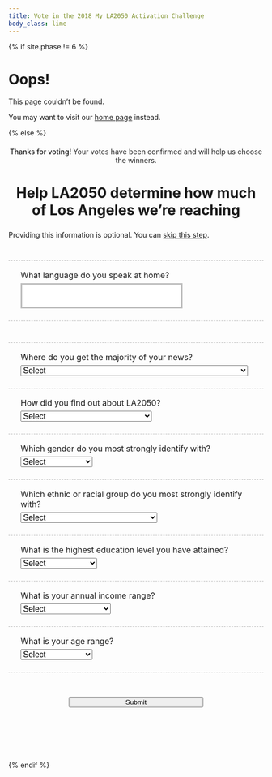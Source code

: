 ```yaml
---
title: Vote in the 2018 My LA2050 Activation Challenge
body_class: lime
---
```


{% if site.phase != 6 %}

# Oops!

<div class="introduction" markdown="1">
This page couldn’t be found.

You may want to visit our [home page](/) instead.
</div>

{% else %}

<div class="introduction" markdown="1">

<h2 style="max-width: none; text-align: center; font-size: inherit; color: var(--secondary-color); font-weight: 500;">Thanks for voting! <span style="font-weight: normal; color: rgb(41, 41, 41); /* @midnight */">Your votes have been confirmed and will help us choose the winners.</span></h2>

<h2 style="text-align: center; margin-left: auto; margin-right: auto; max-width: 20em; font-size: 2em;">Help LA2050 determine how much of Los Angeles we’re reaching</h2>
<p style="font-size: inherit;"><small style="font-size: inherit;">Providing this information is optional. You can <a href="/vote/confirmation/">skip this step</a>.</small></p>

</div>

<form name="vote_survey" action="/vote/confirmation/" method="post" data-netlify="true">

  <p>
    <label>
      What language do you speak at home?<br />
      <input type="text" name="language" placeholder="" />
    </label>
  </p>
  <script>
  (function() {
    //var languages = "हिन्दी, 中文, Français, 한국어, Deutsche, English, Español, ไทย, 日本語, فارسی, Tiếng Việt, ລາວ, Samala, עִברִית, አማርኛ, 中文".split(', ')
    var languages = "हिन्दी, 日本語, English, Español, ไทย".split(', ')

    languages.sort(function(a, b) {
      var random = Math.floor(Math.random() * languages.length) + 1;
      if (random > (languages.length / 2)) return 1;
      else if (random < (languages.length / 2)) return -1;
      return 0;
    })
    document.querySelector('input[name="language"]').placeholder = languages.join(', ')
  })();
  </script>

  <p>
    <label>
      Where do you get the majority of your news?<br />
      <select name="news_source">
        <option value="">Select</option>
        <option value="">-----------------</option>
        <option>Traditional print newspapers and magazines (e.g. LA Times)</option>
        <option>Traditional online media outlets (e.g. CNN)</option>
        <option>Online-only media outlets</option>
        <option>Social media platforms</option>
        <option>Online blogs/forums</option>
        <option>Television</option>
        <option>Radio</option>
        <option>Information shared by friends or family</option>
        <option>Community groups or organizations</option>
        <option>I’d rather not say</option>
      </select>
    </label>
  </p>

  <p>
    <label>
      How did you find out about LA2050?<br />
      <select name="how_you_found_la2050">
        <option value="">Select</option>
        <option value="">-----------------</option>
        <option>LA2050 Newsletter</option>
        <option>Community group or organization</option>
        <option>Friends or family</option>
        <option>Professional network</option>
        <option>Social media</option>
        <option>News outlet</option>
        <option>Advertisements</option>
        <option>Other</option>
        <option>I’d rather not say</option>
      </select>
    </label>
  </p>

  <p>
    <label>
      Which gender do you most strongly identify with?<br />
      <select name="gender">
        <option value="">Select</option>
        <option value="">-----------------</option>
        <option>Male</option>
        <option>Female</option>
        <option>Other</option>
        <option>I’d rather not say</option>
      </select>
    </label>
  </p>

  <p>
    <label>
      Which ethnic or racial group do you most strongly identify with?<br />
      <select name="race">
        <option value="">Select</option>
        <option value="">-----------------</option>
        <option>Native American or Alaskan Native</option>
        <option>Asian</option>
        <option>Black or African-American</option>
        <option>Hispanic or Latino</option>
        <option>Middle Eastern or North African</option>
        <option>Native Hawaiian or Pacific Islander</option>
        <option>White</option>
        <option>Other</option>
        <option>I’d rather not say</option>
      </select>
    </label>
  </p>

  <p>
    <label>
      What is the highest education level you have attained?<br />
      <select name="education">
        <option value="">Select</option>
        <option value="">-----------------</option>
        <option>Grade school</option>
        <option>High school</option>
        <option>Associates</option>
        <option>Bachelors</option>
        <option>Advanced Degree</option>
        <option>I’d rather not say</option>
      </select>
    </label>
  </p>

  <p>
    <label name="income">
      What is your annual income range?<br />
      <select name="income">
        <option value="">Select</option>
        <option value="">-----------------</option>
        <option>Less than $25,000</option>
        <option>$25,000 to $34,999</option>
        <option>$35,000 to $49,999</option>
        <option>$50,000 to $74,999</option>
        <option>$75,000 to $99,999</option>
        <option>$100,000 to $149,999</option>
        <option>$150,000 to $199,999</option>
        <option>$200,000 or more</option>
        <option>I’d rather not say</option>
      </select>
    </label>
  </p>

  <p>
    <label>
      What is your age range?<br />
      <select name="age">
        <option value="">Select</option>
        <option value="">-----------------</option>
        <option>14-17</option>
        <option>18-25</option>
        <option>26-34</option>
        <option>35-44</option>
        <option>45-54</option>
        <option>55-64</option>
        <option>65 and up</option>
        <option>I’d rather not say</option>
      </select>
    </label>
  </p>

  <p class="action">
    <button type="submit">Submit</button>
  </p>
</form>

<style>
.promotion {
  display: none;
}
.introduction {
  margin-bottom: 0;
}
form {
  margin-top: 3em;
  text-align: left;
  margin-left: auto;
  margin-right: auto;
  max-width: 40em;
  margin-bottom: 7.5em;
}
form p {
  text-align: left;
  /*margin-top: 1.5em;*/
  font-size: 1rem !important;
}
form p,
form p.action {
  margin-top: 1.5em;
  padding-top: 1.125em;
  border-top: 1px dashed rgba(141, 208, 59, 1); /* @lime */
  border-top: 1px dashed rgba(0, 0, 0, 0.25);
}
@media (min-width: 30em) {
  form p,
  form p.action {
    padding-left: 1.5em;
    padding-right: 1.5em;
  }
}
/*form p:first-child,
form p.action {
  border-top: 0.1875em solid rgba(0, 0, 0, 0.1);
}*/
form p.action {
  padding-top: 3em;
  text-align: center;
}
form input[type="text"],
form select {
  margin-top: 0.375em;
  font-size: inherit;
  max-width: 100%;
}
form button {
  width: 100%;
  max-width: 20em;
}
form input[type="text"],
form input[type="number"] {
  font-family: inherit;
  font-size: inherit;
  line-height: inherit;
  font-weight: 600;
  padding: 0.75em;
  border-radius: 0;
  max-width: none;
  box-sizing: border-box;
  text-align: center;
  border: 0.1875em solid rgb(237, 59, 136); /* @strawberry */
  border-color: rgba(0, 0, 0, 0.25);
  width: 100%;
  max-width: 20em;

  /* Remove Safari’s default styles for search fields */
  -webkit-appearance: none;

  text-align: left;
}
</style>

{% endif %}
